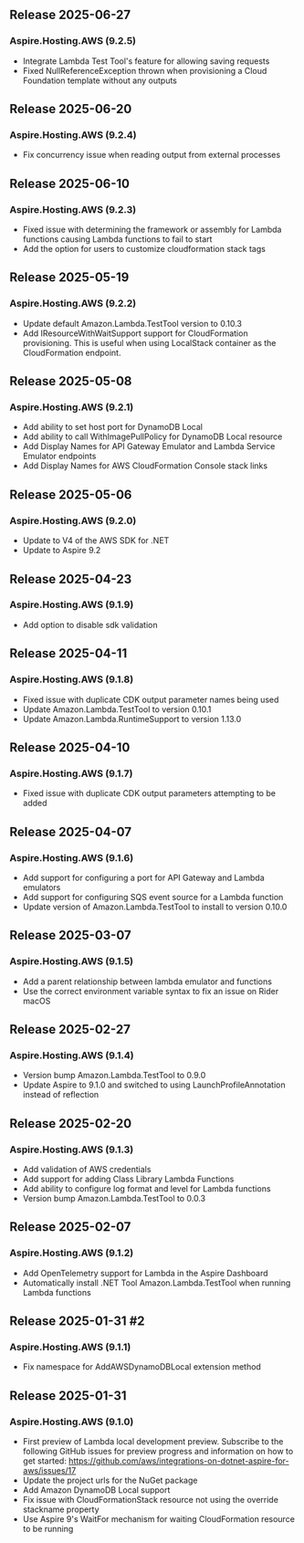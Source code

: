 ## Release 2025-06-27

### Aspire.Hosting.AWS (9.2.5)
* Integrate Lambda Test Tool's feature for allowing saving requests
* Fixed NullReferenceException thrown when provisioning a Cloud Foundation template without any outputs

## Release 2025-06-20

### Aspire.Hosting.AWS (9.2.4)
* Fix concurrency issue when reading output from external processes

## Release 2025-06-10

### Aspire.Hosting.AWS (9.2.3)
* Fixed issue with determining the framework or assembly for Lambda functions causing Lambda functions to fail to start
* Add the option for users to customize cloudformation stack tags

## Release 2025-05-19

### Aspire.Hosting.AWS (9.2.2)
* Update default Amazon.Lambda.TestTool version to 0.10.3
* Add IResourceWithWaitSupport support for CloudFormation provisioning. This is useful when using LocalStack container as the CloudFormation endpoint.

## Release 2025-05-08

### Aspire.Hosting.AWS (9.2.1)
* Add ability to set host port for DynamoDB Local
* Add ability to call WithImagePullPolicy for DynamoDB Local resource
* Add Display Names for API Gateway Emulator and Lambda Service Emulator endpoints
* Add Display Names for AWS CloudFormation Console stack links

## Release 2025-05-06

### Aspire.Hosting.AWS (9.2.0)
* Update to V4 of the AWS SDK for .NET
* Update to Aspire 9.2

## Release 2025-04-23

### Aspire.Hosting.AWS (9.1.9)
* Add option to disable sdk validation

## Release 2025-04-11

### Aspire.Hosting.AWS (9.1.8)
* Fixed issue with duplicate CDK output parameter names being used
* Update Amazon.Lambda.TestTool to version 0.10.1
* Update Amazon.Lambda.RuntimeSupport to version 1.13.0

## Release 2025-04-10

### Aspire.Hosting.AWS (9.1.7)
* Fixed issue with duplicate CDK output parameters attempting to be added

## Release 2025-04-07

### Aspire.Hosting.AWS (9.1.6)
* Add support for configuring a port for API Gateway and Lambda emulators
* Add support for configuring SQS event source for a Lambda function
* Update version of Amazon.Lambda.TestTool to install to version 0.10.0

## Release 2025-03-07

### Aspire.Hosting.AWS (9.1.5)
* Add a parent relationship between lambda emulator and functions
* Use the correct environment variable syntax to fix an issue on Rider macOS

## Release 2025-02-27

### Aspire.Hosting.AWS (9.1.4)
* Version bump Amazon.Lambda.TestTool to 0.9.0
* Update Aspire to 9.1.0 and switched to using LaunchProfileAnnotation instead of reflection

## Release 2025-02-20

### Aspire.Hosting.AWS (9.1.3)
* Add validation of AWS credentials
* Add support for adding Class Library Lambda Functions
* Add ability to configure log format and level for Lambda functions
* Version bump Amazon.Lambda.TestTool to 0.0.3

## Release 2025-02-07

### Aspire.Hosting.AWS (9.1.2)
* Add OpenTelemetry support for Lambda in the Aspire Dashboard
* Automatically install .NET Tool Amazon.Lambda.TestTool when running Lambda functions

## Release 2025-01-31 #2

### Aspire.Hosting.AWS (9.1.1)
* Fix namespace for AddAWSDynamoDBLocal extension method

## Release 2025-01-31

### Aspire.Hosting.AWS (9.1.0)
* First preview of Lambda local development preview. Subscribe to the following GitHub issues for preview progress and information on how to get started: https://github.com/aws/integrations-on-dotnet-aspire-for-aws/issues/17
* Update the project urls for the NuGet package
* Add Amazon DynamoDB Local support
* Fix issue with CloudFormationStack resource not using the override stackname property
* Use Aspire 9's WaitFor mechanism for waiting CloudFormation resource to be running
